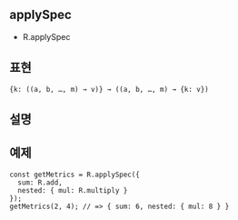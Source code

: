 ## applySpec
- R.applySpec

## 표현
```
{k: ((a, b, …, m) → v)} → ((a, b, …, m) → {k: v})
```


## 설명



## 예제
```
const getMetrics = R.applySpec({
  sum: R.add,
  nested: { mul: R.multiply }
});
getMetrics(2, 4); // => { sum: 6, nested: { mul: 8 } }
```
